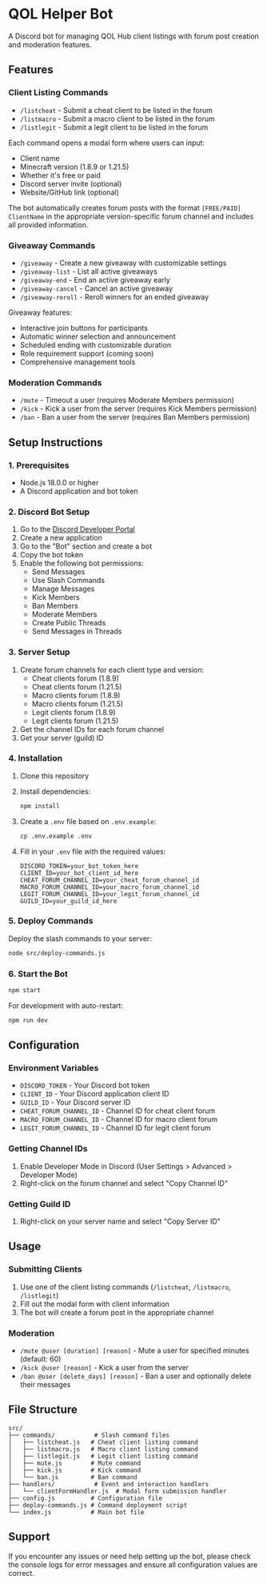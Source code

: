 # QOL Helper Bot

A Discord bot for managing QOL Hub client listings with forum post creation and moderation features.

## Features

### Client Listing Commands
- `/listcheat` - Submit a cheat client to be listed in the forum
- `/listmacro` - Submit a macro client to be listed in the forum
- `/listlegit` - Submit a legit client to be listed in the forum

Each command opens a modal form where users can input:
- Client name
- Minecraft version (1.8.9 or 1.21.5)
- Whether it's free or paid
- Discord server invite (optional)
- Website/GitHub link (optional)

The bot automatically creates forum posts with the format `[FREE/PAID] ClientName` in the appropriate version-specific forum channel and includes all provided information.

### Giveaway Commands
- `/giveaway` - Create a new giveaway with customizable settings
- `/giveaway-list` - List all active giveaways
- `/giveaway-end` - End an active giveaway early
- `/giveaway-cancel` - Cancel an active giveaway
- `/giveaway-reroll` - Reroll winners for an ended giveaway

Giveaway features:
- Interactive join buttons for participants
- Automatic winner selection and announcement
- Scheduled ending with customizable duration
- Role requirement support (coming soon)
- Comprehensive management tools

### Moderation Commands
- `/mute` - Timeout a user (requires Moderate Members permission)
- `/kick` - Kick a user from the server (requires Kick Members permission)
- `/ban` - Ban a user from the server (requires Ban Members permission)

## Setup Instructions

### 1. Prerequisites
- Node.js 18.0.0 or higher
- A Discord application and bot token

### 2. Discord Bot Setup
1. Go to the [Discord Developer Portal](https://discord.com/developers/applications)
2. Create a new application
3. Go to the "Bot" section and create a bot
4. Copy the bot token
5. Enable the following bot permissions:
   - Send Messages
   - Use Slash Commands
   - Manage Messages
   - Kick Members
   - Ban Members
   - Moderate Members
   - Create Public Threads
   - Send Messages in Threads

### 3. Server Setup
1. Create forum channels for each client type and version:
   - Cheat clients forum (1.8.9)
   - Cheat clients forum (1.21.5)
   - Macro clients forum (1.8.9)
   - Macro clients forum (1.21.5)
   - Legit clients forum (1.8.9)
   - Legit clients forum (1.21.5)
2. Get the channel IDs for each forum channel
3. Get your server (guild) ID

### 4. Installation
1. Clone this repository
2. Install dependencies:
   ```bash
   npm install
   ```

3. Create a `.env` file based on `.env.example`:
   ```bash
   cp .env.example .env
   ```

4. Fill in your `.env` file with the required values:
   ```env
   DISCORD_TOKEN=your_bot_token_here
   CLIENT_ID=your_bot_client_id_here
   CHEAT_FORUM_CHANNEL_ID=your_cheat_forum_channel_id
   MACRO_FORUM_CHANNEL_ID=your_macro_forum_channel_id
   LEGIT_FORUM_CHANNEL_ID=your_legit_forum_channel_id
   GUILD_ID=your_guild_id_here
   ```

### 5. Deploy Commands
Deploy the slash commands to your server:
```bash
node src/deploy-commands.js
```

### 6. Start the Bot
```bash
npm start
```

For development with auto-restart:
```bash
npm run dev
```

## Configuration

### Environment Variables
- `DISCORD_TOKEN` - Your Discord bot token
- `CLIENT_ID` - Your Discord application client ID
- `GUILD_ID` - Your Discord server ID
- `CHEAT_FORUM_CHANNEL_ID` - Channel ID for cheat client forum
- `MACRO_FORUM_CHANNEL_ID` - Channel ID for macro client forum
- `LEGIT_FORUM_CHANNEL_ID` - Channel ID for legit client forum

### Getting Channel IDs
1. Enable Developer Mode in Discord (User Settings > Advanced > Developer Mode)
2. Right-click on the forum channel and select "Copy Channel ID"

### Getting Guild ID
1. Right-click on your server name and select "Copy Server ID"

## Usage

### Submitting Clients
1. Use one of the client listing commands (`/listcheat`, `/listmacro`, `/listlegit`)
2. Fill out the modal form with client information
3. The bot will create a forum post in the appropriate channel

### Moderation
- `/mute @user [duration] [reason]` - Mute a user for specified minutes (default: 60)
- `/kick @user [reason]` - Kick a user from the server
- `/ban @user [delete_days] [reason]` - Ban a user and optionally delete their messages

## File Structure
```
src/
├── commands/           # Slash command files
│   ├── listcheat.js   # Cheat client listing command
│   ├── listmacro.js   # Macro client listing command
│   ├── listlegit.js   # Legit client listing command
│   ├── mute.js        # Mute command
│   ├── kick.js        # Kick command
│   └── ban.js         # Ban command
├── handlers/           # Event and interaction handlers
│   └── clientFormHandler.js  # Modal form submission handler
├── config.js          # Configuration file
├── deploy-commands.js # Command deployment script
└── index.js           # Main bot file
```

## Support

If you encounter any issues or need help setting up the bot, please check the console logs for error messages and ensure all configuration values are correct.
